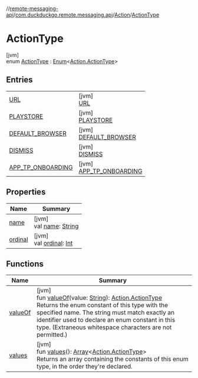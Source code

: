 //[remote-messaging-api](../../../../index.md)/[com.duckduckgo.remote.messaging.api](../../index.md)/[Action](../index.md)/[ActionType](index.md)

# ActionType

[jvm]\
enum [ActionType](index.md) : [Enum](https://kotlinlang.org/api/latest/jvm/stdlib/kotlin/-enum/index.html)&lt;[Action.ActionType](index.md)&gt;

## Entries

| | |
|---|---|
| [URL](-u-r-l/index.md) | [jvm]<br>[URL](-u-r-l/index.md) |
| [PLAYSTORE](-p-l-a-y-s-t-o-r-e/index.md) | [jvm]<br>[PLAYSTORE](-p-l-a-y-s-t-o-r-e/index.md) |
| [DEFAULT_BROWSER](-d-e-f-a-u-l-t_-b-r-o-w-s-e-r/index.md) | [jvm]<br>[DEFAULT_BROWSER](-d-e-f-a-u-l-t_-b-r-o-w-s-e-r/index.md) |
| [DISMISS](-d-i-s-m-i-s-s/index.md) | [jvm]<br>[DISMISS](-d-i-s-m-i-s-s/index.md) |
| [APP_TP_ONBOARDING](-a-p-p_-t-p_-o-n-b-o-a-r-d-i-n-g/index.md) | [jvm]<br>[APP_TP_ONBOARDING](-a-p-p_-t-p_-o-n-b-o-a-r-d-i-n-g/index.md) |

## Properties

| Name | Summary |
|---|---|
| [name](-a-p-p_-t-p_-o-n-b-o-a-r-d-i-n-g/index.md#-372974862%2FProperties%2F108842617) | [jvm]<br>val [name](-a-p-p_-t-p_-o-n-b-o-a-r-d-i-n-g/index.md#-372974862%2FProperties%2F108842617): [String](https://kotlinlang.org/api/latest/jvm/stdlib/kotlin/-string/index.html) |
| [ordinal](-a-p-p_-t-p_-o-n-b-o-a-r-d-i-n-g/index.md#-739389684%2FProperties%2F108842617) | [jvm]<br>val [ordinal](-a-p-p_-t-p_-o-n-b-o-a-r-d-i-n-g/index.md#-739389684%2FProperties%2F108842617): [Int](https://kotlinlang.org/api/latest/jvm/stdlib/kotlin/-int/index.html) |

## Functions

| Name | Summary |
|---|---|
| [valueOf](value-of.md) | [jvm]<br>fun [valueOf](value-of.md)(value: [String](https://kotlinlang.org/api/latest/jvm/stdlib/kotlin/-string/index.html)): [Action.ActionType](index.md)<br>Returns the enum constant of this type with the specified name. The string must match exactly an identifier used to declare an enum constant in this type. (Extraneous whitespace characters are not permitted.) |
| [values](values.md) | [jvm]<br>fun [values](values.md)(): [Array](https://kotlinlang.org/api/latest/jvm/stdlib/kotlin/-array/index.html)&lt;[Action.ActionType](index.md)&gt;<br>Returns an array containing the constants of this enum type, in the order they're declared. |
